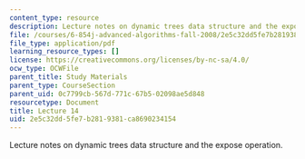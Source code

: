 ```yaml
---
content_type: resource
description: Lecture notes on dynamic trees data structure and the expose operation.
file: /courses/6-854j-advanced-algorithms-fall-2008/2e5c32dd5fe7b2819381ca8690234154_lect10_31.pdf
file_type: application/pdf
learning_resource_types: []
license: https://creativecommons.org/licenses/by-nc-sa/4.0/
ocw_type: OCWFile
parent_title: Study Materials
parent_type: CourseSection
parent_uid: 0c7799cb-567d-771c-67b5-02098ae5d848
resourcetype: Document
title: Lecture 14
uid: 2e5c32dd-5fe7-b281-9381-ca8690234154
---
```

Lecture notes on dynamic trees data structure and the expose operation.